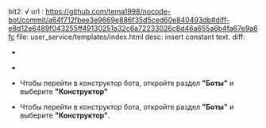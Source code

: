 bit2: √
url : https://github.com/tema1998/nocode-bot/commit/a64f712fbee3e9669e886f35d5ced60e840493db#diff-e8d12e6489f043255ff49130251a32c6a72233026c8d46a655a6b4fa67e9a6fc
file: user_service/templates/index.html
desc: insert constant text.
diff: 
-   <div id="help" class="sidebar-card d-none d-lg-flex mx-3 mb-3">
+   <div id="help-1" class="sidebar-card d-none d-lg-flex mx-3 mb-3">


-    <p class="text-sm mb-0">Чтобы перейти в конструктор бота, откройте раздел <strong>"Боты"</strong> и выберите <strong>"Конструктор"</strong></p>
+    <p class="text-sm mb-0">Чтобы перейти в конструктор бота, откройте раздел <strong>"Боты"</strong> и выберите <strong>"Конструктор"</strong>.</p>